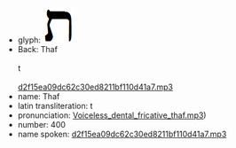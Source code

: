 - glyph: ![d59081a6b8e0a3eea9078413ac1e61d5.png](81.png)
- Back: Thaf<br /><br />t<br /><br />[d2f15ea09dc62c30ed8211bf110d41a7.mp3](15.mp3)
- name: Thaf<br />
- latin transliteration: t<br />
- pronunciation: [Voiceless_dental_fricative_thaf.mp3](50.mp3))
- number: 400
- name spoken: [d2f15ea09dc62c30ed8211bf110d41a7.mp3](15.mp3)